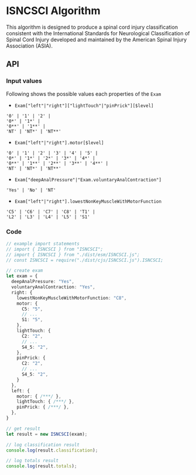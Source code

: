 # ISNCSCI Algorithm
This algorithm is designed to produce a spinal cord injury classification consistent with the International Standards for Neurological Classification of Spinal Cord Injury developed and maintained by the American Spinal Injury Association (ASIA).

## API
### Input values
Following shows the possible values each properties of the `Exam`

- `Exam["left"|"right"]["lightTouch"|"pinPrick"][$level]`
```
'0' | '1' | '2' |
'0*' | '1*' |
'0**' | '1**' |
'NT' | 'NT*' | 'NT**'
```

- `Exam["left"|"right"].motor[$level]`
```
'0' | '1' | '2' | '3' | '4' | '5' |
'0*' | '1*' | '2*' | '3*' | '4*' |
'0**' | '1**' | '2**' | '3**' | '4**' |
'NT' | 'NT*' | 'NT**'
```

- `Exam["deepAnalPressure"|"Exam.voluntaryAnalContraction"]`
```
'Yes' | 'No' | 'NT'
```

- `Exam["left"|"right"].lowestNonKeyMuscleWithMotorFunction`
```
'C5' | 'C6' | 'C7' | 'C8' | 'T1' |
'L2' | 'L3' | 'L4' | 'L5' | 'S1'
```

### Code
```ts
// example import statements
// import { ISNCSCI } from "ISNCSCI";
// import { ISNCSCI } from "./dist/esm/ISNCSCI.js";
// const ISNCSCI = require("./dist/cjs/ISNCSCI.js").ISNCSCI;

// create exam
let exam = {
  deepAnalPressure: "Yes",
  voluntaryAnalContraction: "Yes",
  right: {
    lowestNonKeyMuscleWithMotorFunction: "C8",
    motor: {
      C5: "5",
      // ...
      S1: "5",
    },
    lightTouch: {
      C2: "2",
      // ...
      S4_5: "2",
    },
    pinPrick: {
      C2: "2",
      // ...
      S4_5: "2",
    }
  },
  left: {
    motor: { /***/ },
    lightTouch: { /***/ },
    pinPrick: { /***/ },
  },
}

// get result
let result = new ISNCSCI(exam);

// log classification result
console.log(result.classification);

// log totals result
console.log(result.totals);
```